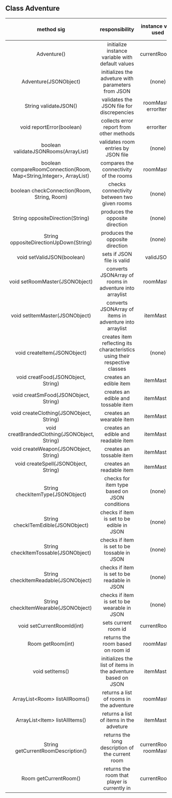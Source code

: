 ## Class Adventure

| method sig | responsibility | instance vars used | other class methods called | objects used with method calls | lines of code |
|:----------:|:--------------:|:------------------:|:--------------------------:|:------------------------------:|:-------------:|
| Adventure() | initialize instance variable with default values | currentRoomId | (none) | (none) | 3 |
| Adventure(JSONObject) | initializes the adveture with parameters from JSON | (none) | Adventure()<br>setItems()<br>setRooms() | (none) | 6 |
| String validateJSON() | validates the JSON file for discrepencies | roomMaster<br>errorItem | setValidJSON(boolean)<br>validateJSONRooms(ArrayList<Room>) | (none) | 12 |
| void reportError(boolean) | collects error report from other methods | errorItem | (none) | (none) | 3 |
| boolean validateJSONRooms(ArrayList<Room>) | validates room entries by JSON file | (none) | (none) | (none) |10 |
| boolean compareRoomConnection(Room, Map<String,Integer>, ArrayList<String>) | compares the connectivity of the rooms | roomMaster | checkConnection(Room, String, Room) | Room | 12 |
| boolean checkConnection(Room, String, Room) | checks connectivity between two given rooms | (none) | (none) | Room | 11 |
| String oppositeDirection(String) | produces the opposite direction | (none) | sendOppositeUpDown(String) | (none) | 12 |
| String oppositeDirectionUpDown(String) | produces the opposite direction | (none) | (none) | (none) | 7 |
| void setValidJSON(boolean) | sets if JSON file is valid | validJSON | (none) | (none)  | 3 |
| void setRoomMaster(JSONObject) | converts JSONArray of rooms in adventure into arraylist | roomMaster | (none) | Room | 9 |
| void setItemMaster(JSONObject) | converts JSONArray of items in adventure into arraylist | itemMaster | (none) | Item | 7 |
| void createItem(JSONObject) | creates item reflecting its characteristics using their respective classes | (none) | createFood(theItems,typeIdentifier)<br>createSmFood(theItems,typeIdentifier)<br>createClothing(theItems,typeIdentifier)<br>createBrandedClothing(theItems,typeIdentifier)<br>createWeapon(theItems,typeIdentifier)<br>createSpell(theItems,typeIdentifier) | (none) | 9 |
| void creatFood(JSONObject, String) | creates an edible item | itemMaster | (none) | Food | 5 |
| void creatSmFood(JSONObject, String) | creates an edible and tossable item | itemMaster | (none) | SmallFood | 5 |
| void createClothing(JSONObject, String) | creates an wearable item | itemMaster | (none) | Clothing | 5 |
| void creatBrandedClothing(JSONObject, String) | creates an edible and readable item | itemMaster | (none) | BrandedClothing | 5 |
| void createWeapon(JSONObject, String) | creates an tossable item | itemMaster | (none) | Weapon | 5 |
| void createSpell(JSONObject, String) | creates an readable item | itemMaster | (none) | Spell | 5 |
| String checkItemType(JSONObject) | checks for item type based on JSON conditions | (none) | checkItemEdible(Item)<br>checkItemTossable(Item)<br>checkItemReadable(Item)<br>checkItemWearable(Item) | (none) | 10 |
| String checkITemEdible(JSONObject) | checks if item is set to be edible in JSON | (none) | (none) | (none) |  8 |
| String checkItemTossable(JSONObject) | checks if item is set to be tossable in JSON | (none) | (none) | (none) |  8 |
| String checkItemReadable(JSONObject) | checks if item is set to be readable in JSON | (none) | (none) | (none) |  8 |
| String checkItemWearable(JSONObject) | checks if item is set to be wearable in JSON | (none) | (none) | (none) |  8 |
| void setCurrentRoomId(int) | sets current room id | currentRoomId | (none) | (none) | 3 |
| Room getRoom(int) | returns the room based on room id | roomMaster | (none) | Room) | 3 |
| void setItems() | initializes the list of items in the adventure based on JSON | itemMaster | (none) | Item | 8 |
| ArrayList\<Room> listAllRooms() | returns a list of rooms in the adventure | roomMaster | (none) | Room | 5 |
| ArrayList\<Item> listAllItems() | returns a list of items in the adveture | itemMaster | (none) | Item | 3 |
| String getCurrentRoomDescription() | returns the long description of the current room | currentRoomId<br>roomMaster | (none) | Room | 5 |
| Room getCurrentRoom() | returns the room that player is currently in | currentRoomId | getRoom(int) | (none) | 3 |